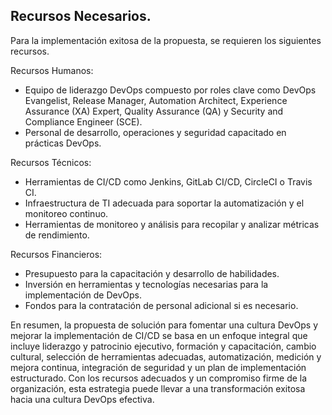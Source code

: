 ## Recursos Necesarios.

 Para la implementación exitosa de la propuesta, se requieren los siguientes recursos.

 Recursos Humanos:
- Equipo de liderazgo DevOps compuesto por roles clave como DevOps Evangelist, Release Manager, Automation Architect, Experience Assurance (XA) Expert, Quality Assurance (QA) y Security and Compliance Engineer (SCE).
- Personal de desarrollo, operaciones y seguridad capacitado en prácticas DevOps.

Recursos Técnicos:
- Herramientas de CI/CD como Jenkins, GitLab CI/CD, CircleCI o Travis CI.
- Infraestructura de TI adecuada para soportar la automatización y el monitoreo continuo.
- Herramientas de monitoreo y análisis para recopilar y analizar métricas de rendimiento.

Recursos Financieros:
- Presupuesto para la capacitación y desarrollo de habilidades.
- Inversión en herramientas y tecnologías necesarias para la implementación de DevOps.
- Fondos para la contratación de personal adicional si es necesario.

En resumen, la propuesta de solución para fomentar una cultura DevOps y mejorar la implementación de CI/CD se basa en un enfoque integral que incluye liderazgo y patrocinio ejecutivo, formación y capacitación, cambio cultural, selección de herramientas adecuadas, automatización, medición y mejora continua, integración de seguridad y un plan de implementación estructurado. Con los recursos adecuados y un compromiso firme de la organización, esta estrategia puede llevar a una transformación exitosa hacia una cultura DevOps efectiva.  
